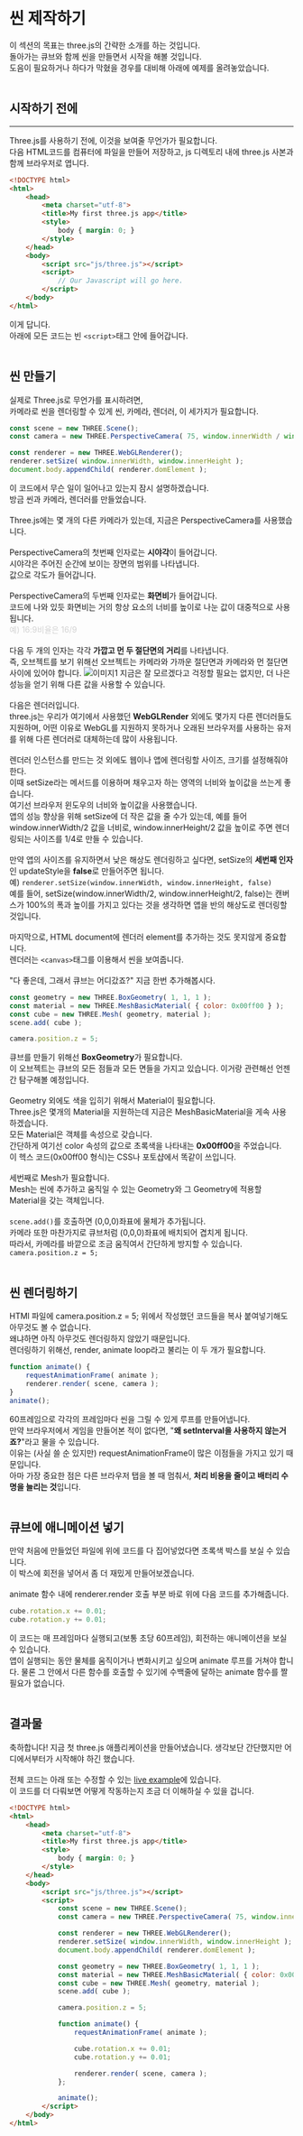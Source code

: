 # 씬 제작하기
이 섹션의 목표는 three.js의 간략한 소개를 하는 것입니다.<br>
돌아가는 큐브와 함께 씬을 만들면서 시작을 해볼 것입니다.<br>
도음이 필요하거나 하다가 막혔을 경우를 대비해 아래에 예제를 올려놓았습니다.<br><br>
## 시작하기 전에
___
Three.js를 사용하기 전에, 이것을 보여줄 무언가가 필요합니다.<br>
다음 HTML코드를 컴퓨터에 파일을 만들어 저장하고, js 디렉토리 내에 three.js 사본과 함께 브라우저로 엽니다.
```html
<!DOCTYPE html>
<html>
	<head>
		<meta charset="utf-8">
		<title>My first three.js app</title>
		<style>
			body { margin: 0; }
		</style>
	</head>
	<body>
		<script src="js/three.js"></script>
		<script>
			// Our Javascript will go here.
		</script>
	</body>
</html>
```
이게 답니다.<br>
아래에 모든 코드는 빈 `<script>`태그 안에 들어갑니다.<br><br>
## 씬 만들기
실제로 Three.js로 무언가를 표시하려면,<br>
카메라로 씬을 렌더링할 수 있게
씬, 카메라, 렌더러, 이 세가지가 필요합니다.
```js
const scene = new THREE.Scene();
const camera = new THREE.PerspectiveCamera( 75, window.innerWidth / window.innerHeight, 0.1, 1000 );

const renderer = new THREE.WebGLRenderer();
renderer.setSize( window.innerWidth, window.innerHeight );
document.body.appendChild( renderer.domElement );
```
이 코드에서 무슨 일이 일어나고 있는지 잠시 설명하겠습니다.<br>
방금 씬과 카메라, 렌더러를 만들었습니다.<br><br>
Three.js에는 몇 개의 다른 카메라가 있는데, 지금은 PerspectiveCamera를 사용했습니다.<br><br>
PerspectiveCamera의 첫번째 인자로는 **시야각**이 들어갑니다.<br>
시야각은 주어진 순간에 보이는 장면의 범위를 나타냅니다.<br>
값으로 각도가 들어갑니다.<br><br>
PerspectiveCamera의 두번째 인자로는 **화면비**가 들어갑니다.<br>
코드에 나와 있듯 화면비는 거의 항상 요소의 너비를 높이로 나눈 값이 대중적으로 사용됩니다.<br>
<span style="font-size: 14px; color: #d3d3d3;">예) 16:9비율은 16/9</span>
<br><br>
다음 두 개의 인자는 각각 **가깝고 먼 두 절단면의 거리**를 나타냅니다.<br>
즉, 오브젝트를 보기 위해선 오브젝트는 카메라와 가까운 절단면과 카메라와 먼 절단면 사이에 있어야 합니다.
![이미지1](./img1.png)
지금은 잘 모르겠다고 걱정할 필요는 없지만, 더 나은 성능을 얻기 위해 다른 값을 사용할 수 있습니다.<br><br>
다음은 렌더러입니다.<br>
three.js는 우리가 여기에서 사용했던 **WebGLRender** 외에도 몇가지 다른 렌더러들도 지원하며,
어떤 이유로 WebGL를 지원하지 못하거나 오래된 브라우저를 사용하는 유저를 위해 다른 렌더러로 대체하는데 많이 사용됩니다.<br><br>
렌더러 인스턴스를 만드는 것 외에도 웹이나 앱에 렌더링할 사이즈, 크기를 설정해줘야한다.<br>
이때 setSize라는 메서드를 이용하며 채우고자 하는 영역의 너비와 높이값을 쓰는게 좋습니다.<br> 여기선 브라우저 윈도우의 너비와 높이값을 사용했습니다.<br>
앱의 성능 향상을 위해 setSize에 더 작은 값을 줄 수가 있는데, 예를 들어 window.innerWidth/2 값을 너비로, window.innerHeight/2 값을 높이로 주면 렌더링되는 사이즈를 1/4로 만들 수 있습니다.<br><br>
만약 앱의 사이즈를 유지하면서 낮은 해상도 렌더링하고 싶다면, setSize의 **세번째 인자**인 updateStyle을 **false**로 만들어주면 됩니다.<br>
예) `renderer.setSize(window.innerWidth, window.innerHeight, false)`<br>
예를 들어, setSize(window.innerWidth/2, window.innerHeight/2, false)는 캔버스가 100%의 폭과 높이를 가지고 있다는 것을 생각하면 앱을 반의 해상도로 렌더링할 것입니다.<br><br>
마지막으로, HTML document에 렌더러 element를 추가하는 것도 못지않게 중요합니다.<br>
렌더러는 `<canvas>`태그를 이용해서 씬을 보여줍니다.<br><br>
"다 좋은데, 그래서 큐브는 어디갔죠?" 지금 한번 추가해봅시다.
```js
const geometry = new THREE.BoxGeometry( 1, 1, 1 );
const material = new THREE.MeshBasicMaterial( { color: 0x00ff00 } );
const cube = new THREE.Mesh( geometry, material );
scene.add( cube );

camera.position.z = 5;
```
큐브를 만들기 위해선 **BoxGeometry**가 필요합니다.<br>
이 오브젝트는 큐브의 모든 점들과 모든 면들을 가지고 있습니다. 이거랑 관련해선 언젠간
탐구해볼 예정입니다.<br><br>
Geometry 외에도 색을 입히기 위해서 Material이 필요합니다.<br>
Three.js은 몇개의 Material을 지원하는데 지금은 MeshBasicMaterial을 게속 사용하겠습니다.<br>
모든 Material은 객체를 속성으로 갖습니다.<br>
간단하게 여기선 color 속성의 값으로 초록색을 나타내는 **0x00ff00**을 주었습니다.<br>
이 헥스 코드(0x00ff00 형식)는 CSS나 포토샵에서 똑같이 쓰입니다.<br><br>
세번째로 Mesh가 필요합니다.<br>
Mesh는 씬에 추가하고 움직일 수 있는 Geometry와 그 Geometry에 적용할 Material을 갖는 객체입니다.<br><br>
`scene.add()`를 호출하면 (0,0,0)좌표에 물체가 추가됩니다.<br>
카메라 또한 마찬가지로 큐브처럼 (0,0,0)좌표에 배치되어 겹치게 됩니다.<br>
따라서, 카메라를 바깥으로 조금 움직여서 간단하게 방지할 수 있습니다.<br>
`camera.position.z = 5;`<br><br>
## 씬 렌더링하기
HTMl 파일에 camera.position.z = 5;
위에서 작성했던 코드들을 복사 붙여넣기해도 아무것도 볼 수 없습니다.<br>
왜냐하면 아직 아무것도 렌더링하지 않았기 때문입니다.<br>
렌더링하기 위해선, render, animate loop라고 불리는 이 두 개가 필요합니다.
```js
function animate() {
	requestAnimationFrame( animate );
	renderer.render( scene, camera );
}
animate();
```
60프레임으로 각각의 프레임마다 씬을 그릴 수 있게 루프를 만들어냅니다.<br>
만약 브라우저에서 게임을 만들어본 적이 없다면, "**왜 setInterval을 사용하지 않는거죠?**"라고 물을 수 있습니다.<br>
이유는 (사실 쓸 순 있지만) requestAnimationFrame이 많은 이점들을 가지고 있기 때문입니다.<br>
아마 가장 중요한 점은 다른 브라우저 탭을 볼 때 멈춰서, **처리 비용을 줄이고 배터리 수명을 늘리는 것**입니다.<br><br>
## 큐브에 애니메이션 넣기
만약 처음에 만들었던 파일에 위에 코드를 다 집어넣었다면 초록색 박스를 보실 수 있습니다.<br>
이 박스에 회전을 넣어서 좀 더 재밌게 만들어보겠습니다.<br><br>
animate 함수 내에 renderer.render 호출 부분 바로 위에 다음 코드를 추가해줍니다.
```js
cube.rotation.x += 0.01;
cube.rotation.y += 0.01;
```
이 코드는 매 프레임마다 실행되고(보통 초당 60프레임), 회전하는 애니메이션을 보실 수 있습니다.<br>
앱이 실행되는 동안 물체를 움직이거나 변화시키고 싶으며 animate 루프를 거쳐야 합니다. 물론 그 안에서 다른 함수를 호출할 수 있기에 수백줄에 달하는 animate 함수를 짤 필요가 없습니다.<br><br>
## 결과물
축하합니다! 지금 첫 three.js 애플리케이션을 만들어냈습니다. 생각보단 간단했지만 어디에서부터가 시작해야 하긴 했습니다.<br><br>
전체 코드는 아래 또는 수정할 수 있는 [live example](https://jsfiddle.net/fxurzeb4/)에 있습니다.<br>
이 코드를 더 다뤄보면 어떻게 작동하는지 조금 더 이해하실 수 있을 겁니다.
```html
<!DOCTYPE html>
<html>
	<head>
		<meta charset="utf-8">
		<title>My first three.js app</title>
		<style>
			body { margin: 0; }
		</style>
	</head>
	<body>
		<script src="js/three.js"></script>
		<script>
			const scene = new THREE.Scene();
			const camera = new THREE.PerspectiveCamera( 75, window.innerWidth / window.innerHeight, 0.1, 1000 );

			const renderer = new THREE.WebGLRenderer();
			renderer.setSize( window.innerWidth, window.innerHeight );
			document.body.appendChild( renderer.domElement );

			const geometry = new THREE.BoxGeometry( 1, 1, 1 );
			const material = new THREE.MeshBasicMaterial( { color: 0x00ff00 } );
			const cube = new THREE.Mesh( geometry, material );
			scene.add( cube );

			camera.position.z = 5;

			function animate() {
				requestAnimationFrame( animate );

				cube.rotation.x += 0.01;
				cube.rotation.y += 0.01;

				renderer.render( scene, camera );
			};

			animate();
		</script>
	</body>
</html>
```